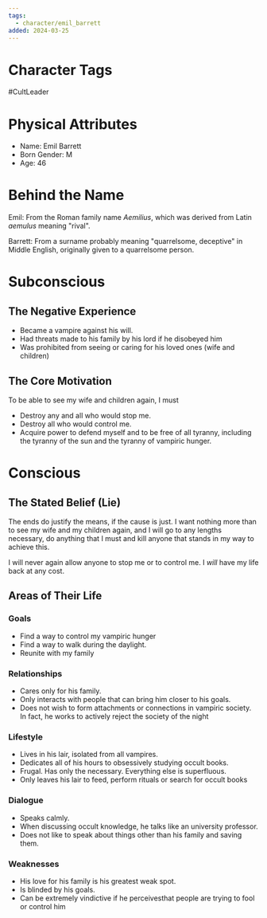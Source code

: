 ```yaml
---
tags:
  - character/emil_barrett
added: 2024-03-25
---
```


# Character Tags

#CultLeader 

# Physical Attributes

- Name: Emil Barrett
- Born Gender: M
- Age: 46

# Behind the Name

Emil: From the Roman family name _Aemilius_, which was derived from Latin _aemulus_ meaning "rival".

Barrett: From a surname probably meaning "quarrelsome, deceptive" in Middle English, originally given to a quarrelsome person.

# Subconscious

## The Negative Experience

- Became a vampire against his will.
- Had threats made to his family by his lord if he disobeyed him
- Was prohibited from seeing or caring for his loved ones (wife and children)

## The Core Motivation

To be able to see my wife and children again, I must

- Destroy any and all who would stop me.
- Destroy all who would control me.
- Acquire power to defend myself and to be free of all tyranny, including the tyranny of the sun and the tyranny of vampiric hunger.

# Conscious

## The Stated Belief (Lie)

The ends do justify the means, if the cause is just. I want nothing more than to see my wife and my children again, and I will go to any lengths necessary, do anything that I must and kill anyone that stands in my way to achieve this.

I will never again allow anyone to stop me or to control me. I *will* have my life back at any cost.

## Areas of Their Life

### Goals

- Find a way to control my vampiric hunger
- Find a way to walk during the daylight.
- Reunite with my family

### Relationships

- Cares only for his family.
- Only interacts with people that can bring him closer to his goals.
- Does not wish to form attachments or connections in vampiric society. In fact, he works to actively reject the society of the night

### Lifestyle

- Lives in his lair, isolated from all vampires.
- Dedicates all of his hours to obsessively studying occult books.
- Frugal. Has only the necessary. Everything else is superfluous.
- Only leaves his lair to feed, perform rituals or search for occult books

### Dialogue

- Speaks calmly.
- When discussing occult knowledge, he talks like an university professor.
- Does not like to speak about things other than his family and saving them.

### Weaknesses

- His love for his family is his greatest weak spot.
- Is blinded by his goals.
- Can be extremely vindictive if he perceivesthat people are trying to fool or control him